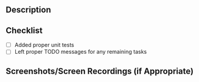 ## Description

## Checklist
- [ ] Added proper unit tests
- [ ] Left proper TODO messages for any remaining tasks

## Screenshots/Screen Recordings (if Appropriate)
